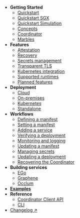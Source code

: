 * **Getting Started**
    * [Quickstart](getting-started/quickstart.md)
    * [Quickstart SGX](getting-started/quickstart-sgx.md)
    * [Quickstart Simulation](getting-started/quickstart-simulation.md)
    * [Concepts](getting-started/concepts.md)
    * [Coordinator](getting-started/coordinator.md)
    * [Marbles](getting-started/marbles.md)
* **Features**
    * [Attestation](features/attestation.md)
    * [Recovery](features/recovery.md)
    * [Secrets management](features/secrets-management.md)
    * [Transparent TLS](features/transparent-TLS.md)
    * [Kubernetes integration](features/auto-injection.md)
    * [Supported runtimes](features/runtimes.md)
    * [Planned features](features/planned-features.md)
* **Deployment**
    * [Cloud](deployment/cloud.md)
    * [On-premises](deployment/on-prem.md)
    * [Kubernetes](deployment/kubernetes.md)
    * [Standalone](deployment/standalone.md)
* **Workflows**
    * [Defining a manifest](workflows/define-manifest.md)
    * [Setting a manifest](workflows/set-manifest.md)
    * [Adding a service](workflows/add-service.md)
    * [Verifying a deployment](workflows/verification.md)
    * [Monitoring and logging](workflows/monitoring.md)
    * [Updating a manifest](workflows/update-manifest.md)
    * [Managing secrets](workflows/managing-secrets.md)
    * [Updating a deployment](workflows/updates.md)
    * [Recovering the Coordinator](workflows/recover-coordinator.md)
* **Building services**
    * [EGo](building-services/ego.md)
    * [Graphene](building-services/graphene.md)
    * [Occlum](building-services/occlum.md)
* [**Examples**](examples.md)
* **Reference**
    * [Coordinator Client API](reference/coordinator.md)
    * [CLI](reference/cli.md)
* [Changelog ↗](https://github.com/edgelesssys/marblerun/releases)
